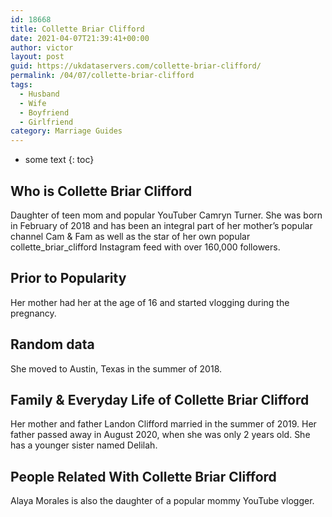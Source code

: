 ```yaml
---
id: 18668
title: Collette Briar Clifford
date: 2021-04-07T21:39:41+00:00
author: victor
layout: post
guid: https://ukdataservers.com/collette-briar-clifford/
permalink: /04/07/collette-briar-clifford
tags:
  - Husband
  - Wife
  - Boyfriend
  - Girlfriend
category: Marriage Guides
---
```


* some text
{: toc}


## Who is Collette Briar Clifford



Daughter of teen mom and popular YouTuber Camryn Turner. She was born in February of 2018 and has been an integral part of her mother&#8217;s popular channel Cam & Fam as well as the star of her own popular collette_briar_clifford Instagram feed with over 160,000 followers.  

                
                
                
## Prior to Popularity



Her mother had her at the age of 16 and started vlogging during the pregnancy. 

                
                
                
## Random data



She moved to Austin, Texas in the summer of 2018. 

                
                
                
## Family & Everyday Life of Collette Briar Clifford



Her mother and father Landon Clifford married in the summer of 2019. Her father passed away in August 2020, when she was only 2 years old. She has a younger sister named Delilah. 

                
                
                
## People Related With Collette Briar Clifford



Alaya Morales is also the daughter of a popular mommy YouTube vlogger.

                
              
            
          
          
          